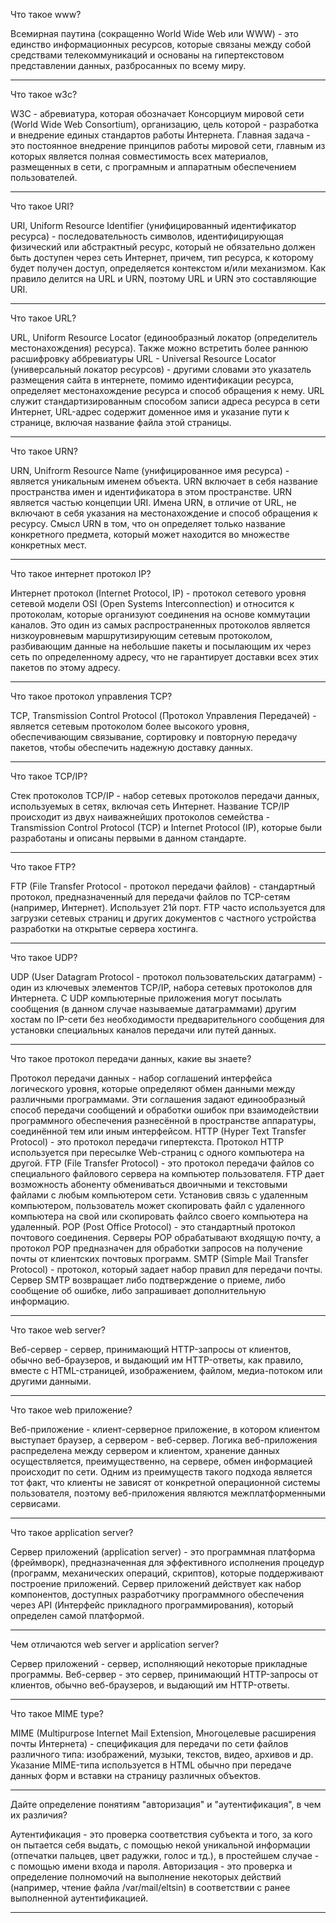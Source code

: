Что такое www?

Всемирная паутина (сокращенно World Wide Web или WWW) - это единство информационных ресурсов, которые связаны между собой средствами телекоммуникаций и основаны на гипертекстовом представлении данных, разбросанных по всему миру.

--------------------------------------------------------------------------------------------------------------------
Что такое w3c?

W3C - абревиатура, которая обозначает Консорциум мировой сети (World Wide Web Consortium), организацию, цель которой - разработка и внедрение единых стандартов работы Интернета. Главная задача - это постоянное внедрение принципов работы мировой сети, главным из которых является полная совместимость всех материалов, размещенных в сети, с програмным и аппаратным обеспечением пользователей.

--------------------------------------------------------------------------------------------------------------------
Что такое URI?

URI, Uniform Resource Identifier (унифицированный идентификатор ресурса) - последовательность символов, идентифицирующая физический или абстрактный ресурс, который не обязательно должен быть доступен через сеть Интернет, причем, тип ресурса, к которому будет получен доступ, определяется контекстом и/или механизмом. Как правило делится на URL и URN, поэтому URL и URN это составляющие URI.

--------------------------------------------------------------------------------------------------------------------
Что такое URL?

URL, Uniform Resource Locator (единообразный локатор (определитель местонахождения) ресурса). Также можно встретить более раннюю расшифровку аббревиатуры URL - Universal Resource Locator (универсальный локатор ресурсов) - другими словами это указатель размещения сайта в интернете, помимо идентификации ресурса, определяет местонахождение ресурса и способ обращения к нему. URL служит стандартизированным способом записи адреса ресурса в сети Интернет, URL-адрес содержит доменное имя и указание пути к странице, включая название файла этой страницы.

--------------------------------------------------------------------------------------------------------------------
Что такое URN?

URN, Unifrorm Resource Name (унифицированное имя ресурса) - является уникальным именем объекта. URN включает в себя название пространства имен и идентификатора в этом пространстве. URN является частью концепции URI. Имена URN, в отличие от URL, не включают в себя указания на местонахождение и способ обращения к ресурсу. Смысл URN в том, что он определяет только название конкретного предмета, который может находится во множестве конкретных мест.

--------------------------------------------------------------------------------------------------------------------
Что такое интернет протокол IP?

Интернет протокол (Internet Protocol, IP) - протокол сетевого уровня сетевой модели OSI (Open Systems Interconnection) и относится к протоколам, которые организуют соединения на основе коммутации каналов. Это один из самых распространенных протоколов является низкоуровневым маршрутизирующим сетевым протоколом, разбивающим данные на небольшие пакеты и посылающим их через сеть по определенному адресу, что не гарантирует доставки всех этих пакетов по этому адресу.

--------------------------------------------------------------------------------------------------------------------
Что такое протокол управления ТСР?

ТСР, Transmission Control Protocol (Протокол Управления Передачей) - является сетевым протоколом более высокого уровня, обеспечивающим связывание, сортировку и повторную передачу пакетов, чтобы обеспечить надежную доставку данных.

--------------------------------------------------------------------------------------------------------------------
Что такое TCP/IP?

Стек протоколов TCP/IP - набор сетевых протоколов передачи данных, используемых в сетях, включая сеть Интернет. Название TCP/IP происходит из двух наиважнейших протоколов семейства - Transmission Control Protocol (TCP) и Internet Protocol (IP), которые были разработаны и описаны первыми в данном стандарте.

--------------------------------------------------------------------------------------------------------------------
Что такое FTP?

FTP (File Transfer Protocol - протокол передачи файлов) - стандартный протокол, предназначенный для передачи файлов по TCP-сетям (например, Интернет). Использует 21й порт. FTP часто используется для загрузки сетевых страниц и других документов с частного устройства разработки на открытые сервера хостинга.

--------------------------------------------------------------------------------------------------------------------
Что такое UDP?

UDP (User Datagram Protocol - протокол пользовательских датаграмм) - один из ключевых элементов TCP/IP, набора сетевых протоколов для Интернета. С UDP компьютерные приложения могут посылать сообщения (в данном случае называемые датаграммами) другим хостам по IP-сети без необходимости предварительного сообщения для установки специальных каналов передачи или путей данных.

--------------------------------------------------------------------------------------------------------------------
Что такое протокол передачи данных, какие вы знаете?

Протокол передачи данных - набор соглашений интерфейса логического уровня, которые определяют обмен данными между различными программами. Эти соглашения задают единообразный способ передачи сообщений и обработки ошибок при взаимодействии программного обеспечения разнесённой в пространстве аппаратуры, соединённой тем или иным интерфейсом.
HTTP (Hyper Text Transfer Protocol) - это протокол передачи гипертекста. Протокол HTTP используется при пересылке Web-страниц с одного компьютера на другой.
FTP (File Transfer Protocol) - это протокол передачи файлов со специального файлового сервера на компьютер пользователя. FTP дает возможность абоненту обмениваться двоичными и текстовыми файлами с любым компьютером сети. Установив связь с удаленным компьютером, пользователь может скопировать файл с удаленного компьютера на свой или скопировать файлсо своего компьютера на удаленный.
POP (Post Office Protocol) - это стандартный протокол почтового соединения. Серверы POP обрабатывают входящую почту, а протокол POP предназначен для обработки запросов на получение почты от клиентских почтовых программ.
SMTP (Simple Mail Transfer Protocol) - протокол, который задает набор правил для передачи почты. Сервер SMTP возвращает либо подтверждение о приеме, либо сообщение об ошибке, либо запрашивает дополнительную информацию.

--------------------------------------------------------------------------------------------------------------------
Что такое web server?

Веб-сервер - сервер, принимающий HTTP-запросы от клиентов, обычно веб-браузеров, и выдающий им HTTP-ответы, как правило, вместе с HTML-страницей, изображением, файлом, медиа-потоком или другими данными.

--------------------------------------------------------------------------------------------------------------------
Что такое web приложение?

Веб-приложение - клиент-серверное приложение, в котором клиентом выступает браузер, а сервером - веб-сервер. Логика веб-приложения распределена между сервером и клиентом, хранение данных осуществляется, преимущественно, на сервере, обмен информацией происходит по сети. Одним из преимуществ такого подхода является тот факт, что клиенты не зависят от конкретной операционной системы пользователя, поэтому веб-приложения являются межплатформенными сервисами.

--------------------------------------------------------------------------------------------------------------------
Что такое application server?

Сервер приложений (application server) - это программная платформа (фреймворк), предназначенная для эффективного исполнения процедур (программ, механических операций, скриптов), которые поддерживают построение приложений. Сервер приложений действует как набор компонентов, доступных разработчику программного обеспечения через API (Интерфейс прикладного программирования), который определен самой платформой.

--------------------------------------------------------------------------------------------------------------------
Чем отличаются web server и application server?

Сервер приложений - сервер, исполняющий некоторые прикладные программы.
Веб-сервер - это сервер, принимающий HTTP-запросы от клиентов, обычно веб-браузеров, и выдающий им HTTP-ответы.

--------------------------------------------------------------------------------------------------------------------
Что такое MIME type?

MIME (Multipurpose Internet Mail Extension, Многоцелевые расширения почты Интернета) - спецификация для передачи по сети файлов различного типа: изображений, музыки, текстов, видео, архивов и др. Указание MIME-типа используется в HTML обычно при передаче данных форм и вставки на страницу различных объектов.

--------------------------------------------------------------------------------------------------------------------
Дайте определение понятиям "авторизация" и "аутентификация", в чем их различия?

Аутентификация - это проверка соответствия субъекта и того, за кого он пытается себя выдать, с помощью некой уникальной информации (отпечатки пальцев, цвет радужки, голос и тд.), в простейшем случае - с помощью имени входа и пароля.
Авторизация - это проверка и определение полномочий на выполнение некоторых действий (например, чтение файла /var/mail/eltsin) в соответствии с ранее выполненной аутентификацией.

--------------------------------------------------------------------------------------------------------------------